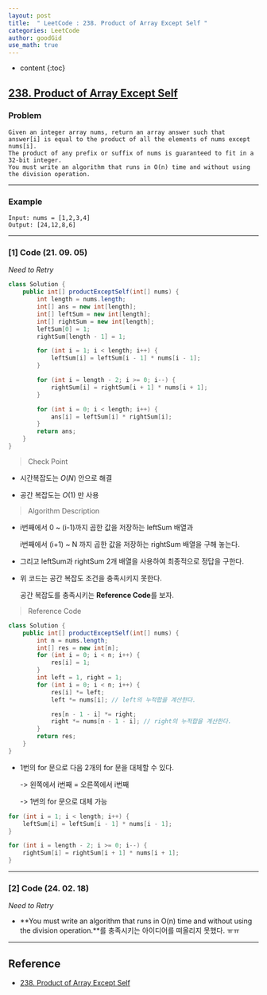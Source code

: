 ```yaml
---
layout: post
title:  " LeetCode : 238. Product of Array Except Self "
categories: LeetCode
author: goodGid
use_math: true
---
```

* content
{:toc}

## [238. Product of Array Except Self](https://leetcode.com/problems/product-of-array-except-self/)

### Problem

```
Given an integer array nums, return an array answer such that answer[i] is equal to the product of all the elements of nums except nums[i].
The product of any prefix or suffix of nums is guaranteed to fit in a 32-bit integer.
You must write an algorithm that runs in O(n) time and without using the division operation.
```


---

### Example

```
Input: nums = [1,2,3,4]
Output: [24,12,8,6]
```

---

### [1] Code (21. 09. 05)

*Need to Retry*

``` java
class Solution {
    public int[] productExceptSelf(int[] nums) {
        int length = nums.length;
        int[] ans = new int[length];
        int[] leftSum = new int[length];
        int[] rightSum = new int[length];
        leftSum[0] = 1;
        rightSum[length - 1] = 1;

        for (int i = 1; i < length; i++) {
            leftSum[i] = leftSum[i - 1] * nums[i - 1];
        }

        for (int i = length - 2; i >= 0; i--) {
            rightSum[i] = rightSum[i + 1] * nums[i + 1];
        }

        for (int i = 0; i < length; i++) {
            ans[i] = leftSum[i] * rightSum[i];
        }
        return ans;
    }
}
```

> Check Point

* 시간복잡도는 $O(N)$ 안으로 해결

* 공간 복잡도는 $O(1)$ 만 사용

> Algorithm Description

* i번째에서 0 ~ (i-1)까지 곱한 값을 저장하는 leftSum 배열과

  i번째에서 (i+1) ~ N 까지 곱한 값을 저장하는 rightSum 배열을 구해 놓는다.

* 그리고 leftSum과 rightSum 2개 배열을 사용하여 최종적으로 정답을 구한다.

* 위 코드는 공간 복잡도 조건을 충족시키지 못한다.

  공간 복잡도를 충족시키는 **Reference Code**를 보자.

> Reference Code

``` java
class Solution {
    public int[] productExceptSelf(int[] nums) {
        int n = nums.length;
        int[] res = new int[n];
        for (int i = 0; i < n; i++) {
            res[i] = 1;
        }
        int left = 1, right = 1;
        for (int i = 0; i < n; i++) {
            res[i] *= left;
            left *= nums[i]; // left의 누적합을 계산한다.

            res[n - 1 - i] *= right;
            right *= nums[n - 1 - i]; // right의 누적합을 계산한다.
        }
        return res;
    }
}
```

* 1번의 for 문으로 다음 2개의 for 문을 대체할 수 있다.

  -> 왼쪽에서 i번째 = 오른쪽에서 i번째

  -> 1번의 for 문으로 대체 가능

``` java
for (int i = 1; i < length; i++) {
    leftSum[i] = leftSum[i - 1] * nums[i - 1];
}

for (int i = length - 2; i >= 0; i--) {
    rightSum[i] = rightSum[i + 1] * nums[i + 1];
}
```

---

### [2] Code (24. 02. 18)

*Need to Retry*

* **You must write an algorithm that runs in O(n) time and without using the division operation.**를 충족시키는 아이디어를 떠올리지 못했다. ㅠㅠ

---

## Reference

* [238. Product of Array Except Self](https://leetcode.com/problems/product-of-array-except-self/)